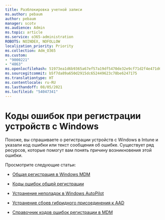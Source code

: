 ```yaml
---
title: Разблокировка учетной записи
ms.author: pebaum
author: pebaum
manager: scotv
ms.audience: Admin
ms.topic: article
ms.service: o365-administration
ROBOTS: NOINDEX, NOFOLLOW
localization_priority: Priority
ms.collection: Adm_O365
ms.custom:
- "9000221"
- "4863"
ms.openlocfilehash: 51973ea1d6b9365a67ef57a19df5470de32e9cf71d2f4e471d69e7fa2caa44a9
ms.sourcegitcommit: b5f7da89a650d2915dc652449623c78be6247175
ms.translationtype: HT
ms.contentlocale: ru-RU
ms.lasthandoff: 08/05/2021
ms.locfileid: "54047341"
---
```

# <a name="windows-enrolment-error-codes"></a>Коды ошибок при регистрации устройств с Windows

Похоже, вы спрашиваете о регистрации устройств с Windows в Intune и указали код ошибки или текст сообщения об ошибке. Существует ряд ресурсов, которые помогут вам понять причину возникновения этой ошибки.
 
Просмотрите следующие статьи:

- [Общая регистрация в Windows MDM](https://docs.microsoft.com/mem/intune/enrollment/troubleshoot-windows-enrollment-errors)

- [Коды ошибок общей регистрации](https://docs.microsoft.com/mem/intune/enrollment/troubleshoot-device-enrollment-in-intune#general-enrollment-error-codes)

- [Устранение неполадок в Windows AutoPilot](https://docs.microsoft.com/windows/deployment/windows-autopilot/troubleshooting)

- [Устранение сбоев гибридного присоединения к AAD](https://docs.microsoft.com/azure/active-directory/devices/troubleshoot-hybrid-join-windows-current)

- [Справочник кодов ошибок регистрации в MDM](https://docs.microsoft.com/windows/win32/mdmreg/mdm-registration-constants)
